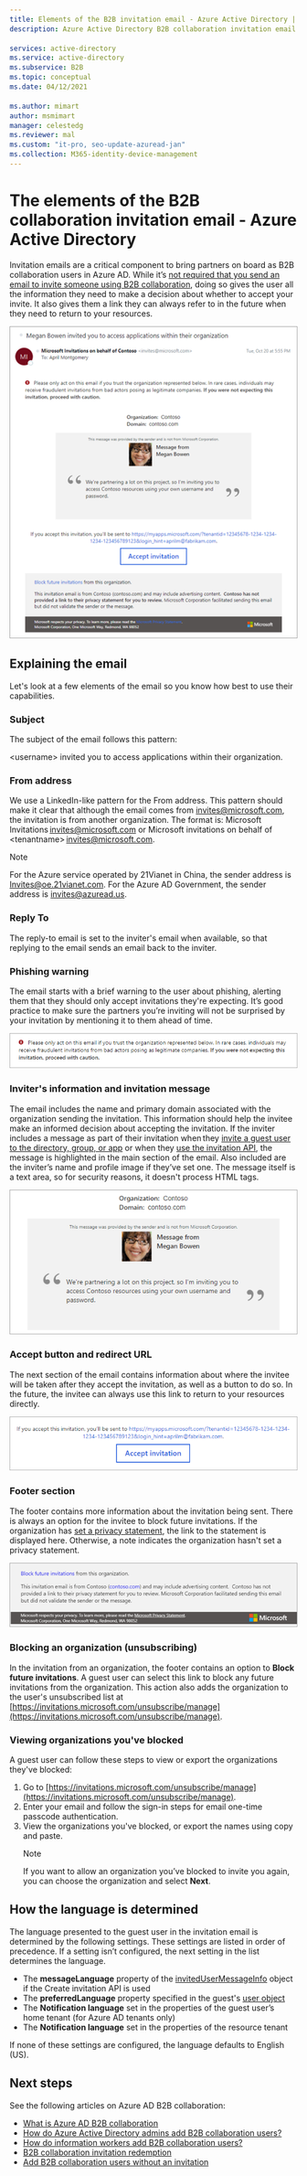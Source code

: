 ```yaml
---
title: Elements of the B2B invitation email - Azure Active Directory | Microsoft Docs
description: Azure Active Directory B2B collaboration invitation email template

services: active-directory
ms.service: active-directory
ms.subservice: B2B
ms.topic: conceptual
ms.date: 04/12/2021

ms.author: mimart
author: msmimart
manager: celestedg
ms.reviewer: mal
ms.custom: "it-pro, seo-update-azuread-jan"
ms.collection: M365-identity-device-management
---
```


# The elements of the B2B collaboration invitation email - Azure Active Directory

Invitation emails are a critical component to bring partners on board as B2B collaboration users in Azure AD. While it’s [not required that you send an email to invite someone using B2B collaboration](add-user-without-invite.md), doing so gives the user all the information they need to make a decision about whether to accept your invite. It also gives them a link they can always refer to in the future when they need to return to your resources.

![Screenshot showing the B2B invitation email](media/invitation-email-elements/invitation-email.png)

## Explaining the email

Let's look at a few elements of the email so you know how best to use their capabilities.

### Subject

The subject of the email follows this pattern:

&lt;username&gt; invited you to access applications within their organization.

### From address

We use a LinkedIn-like pattern for the From address. This pattern should make it clear that although the email comes from invites@microsoft.com, the invitation is from another organization. The format is: Microsoft Invitations <invites@microsoft.com> or Microsoft invitations on behalf of &lt;tenantname&gt; <invites@microsoft.com>. 

> [!NOTE]
> For the Azure service operated by 21Vianet in China, the sender address is Invites@oe.21vianet.com.
> For the Azure AD Government, the sender address is invites@azuread.us.

### Reply To

The reply-to email is set to the inviter's email when available, so that replying to the email sends an email back to the inviter.

### Phishing warning

The email starts with a brief warning to the user about phishing, alerting them that they should only accept invitations they're expecting. It’s good practice to make sure the partners you’re inviting will not be surprised by your invitation by mentioning it to them ahead of time.

![Image of the phishing warning in the email](media/invitation-email-elements/phishing-warning.png)

### Inviter's information and invitation message

The email includes the name and primary domain associated with the organization sending the invitation. This information should help the invitee make an informed decision about accepting the invitation. If the inviter includes a message as part of their invitation when they [invite a guest user to the directory, group, or app](add-users-administrator.md) or when they [use the invitation API](customize-invitation-api.md), the message is highlighted in the main section of the email. Also included are the inviter’s name and profile image if they’ve set one. The message itself is a text area, so for security reasons, it doesn't process HTML tags.

![Image of the invitation message in the email](media/invitation-email-elements/invitation-message-inviters-info.png)

### Accept button and redirect URL

The next section of the email contains information about where the invitee will be taken after they accept the invitation, as well as a button to do so.  In the future, the invitee can always use this link to return to your resources directly.

![Image of the accept button and redirect URL in the email](media/invitation-email-elements/accept-button.png)

### Footer section

The footer contains more information about the invitation being sent. There is always an option for the invitee to block future invitations. If the organization has [set a privacy statement](../fundamentals/active-directory-properties-area.md), the link to the statement is displayed here.  Otherwise, a note indicates the organization hasn't set a privacy statement.

![Image of the footer section in the email](media/invitation-email-elements/footer-section.png)

### Blocking an organization (unsubscribing)

In the invitation from an organization, the footer contains an option to **Block future invitations**. A guest user can select this link to block any future invitations from the organization. This action also adds the organization to the user's unsubscribed list at [https://invitations.microsoft.com/unsubscribe/manage](https://invitations.microsoft.com/unsubscribe/manage).

### Viewing organizations you've blocked

A guest user can follow these steps to view or export the organizations they've blocked:

1. Go to [https://invitations.microsoft.com/unsubscribe/manage](https://invitations.microsoft.com/unsubscribe/manage).
2. Enter your email and follow the sign-in steps for email one-time passcode authentication.
3. View the organizations you've blocked, or export the names using copy and paste.
   > [!NOTE]
   > If you want to allow an organization you’ve blocked to invite you again, you can choose the organization and select **Next**.

## How the language is determined

The language presented to the guest user in the invitation email is determined by the following settings. These settings are listed in order of precedence. If a setting isn’t configured, the next setting in the list determines the language.

- The **messageLanguage** property of the [invitedUserMessageInfo](/graph/api/resources/invitedusermessageinfo) object if the Create invitation API is used
-	The **preferredLanguage** property specified in the guest's [user object](/graph/api/resources/user)
-	The **Notification language** set in the properties of the guest user’s home tenant (for Azure AD tenants only)
-	The **Notification language** set in the properties of the resource tenant

If none of these settings are configured, the language defaults to English (US).

## Next steps

See the following articles on Azure AD B2B collaboration:

- [What is Azure AD B2B collaboration](what-is-b2b.md)
- [How do Azure Active Directory admins add B2B collaboration users?](add-users-administrator.md)
- [How do information workers add B2B collaboration users?](add-users-information-worker.md)
- [B2B collaboration invitation redemption](redemption-experience.md)
- [Add B2B collaboration users without an invitation](add-user-without-invite.md)
